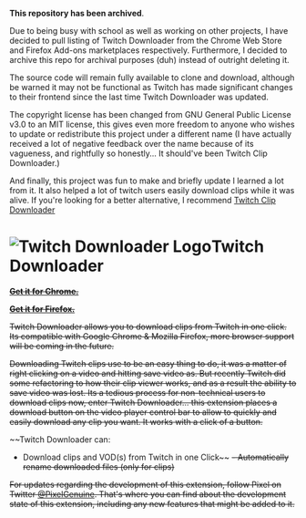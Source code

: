 **This repository has been archived**.

Due to being busy with school as well as working on other projects, I have decided to pull listing of Twitch Downloader from the Chrome Web Store and Firefox Add-ons marketplaces respectively. Furthermore, I decided to archive this repo for archival purposes (duh) instead of outright deleting it. 

The source code will remain fully available to clone and download, although be warned it may not be functional as Twitch has made significant changes to their frontend since the last time Twitch Downloader was updated.

The copyright license has been changed from GNU General Public License v3.0 to an MIT license, this gives even more freedom to anyone who wishes to update or redistribute this project under a different name (I have actually received a lot of negative feedback over the name because of its vagueness, and rightfully so honestly... It should've been Twitch Clip Downloader.) 

And finally, this project was fun to make and briefly update I learned a lot from it. It also helped a lot of twitch users easily download clips while it was alive. If you're looking for a better alternative, I recommend [Twitch Clip Downloader](https://chrome.google.com/webstore/detail/twitch-clip-downloader/klkjnhemebjdikndlpknonjedeefkedk)

# ![Twitch Downloader Logo](https://i.imgur.com/iN0W0g4.png)Twitch Downloader

**[~~Get it for Chrome.~~](https://chrome.google.com/webstore/detail/twitch-downloader/dndmfppjlindedlblkjggikgdpidfjpo)**

**[~~Get it for Firefox.~~](https://addons.mozilla.org/en-US/firefox/addon/twitch-downloader/)**

~~Twitch Downloader allows you to download clips from Twitch in one click. Its compatible with Google Chrome & Mozilla Firefox, more browser support will be coming in the future.~~

~~Downloading Twitch clips use to be an easy thing to do, it was a matter of right clicking on a video and hitting save video as. But recently Twitch did some refactoring to how their clip viewer works, and as a result the ability to save video was lost. Its a tedious process for non-technical users to download clips now, enter Twitch Downloader... this extension places a download button on the video player control bar to allow to quickly and easily download any clip you want. It works with a click of a button.~~

~~Twitch Downloader can:
- Download clips and VOD(s) from Twitch in one Click~~
~~- Automatically rename downloaded files (only for clips)~~

~~For updates regarding the development of this extension, follow Pixel on Twitter [@PixelGenuine](https://twitter.com/PixelGenuine). That's where you can find about the development state of this extension, including any new features that might be added to it.~~
